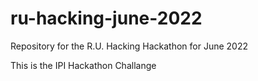 # ru-hacking-june-2022
Repository for the R.U. Hacking Hackathon for June 2022

This is the IPI Hackathon Challange 
